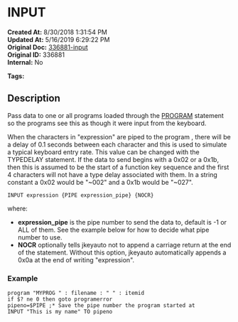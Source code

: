 # INPUT

**Created At:** 8/30/2018 1:31:54 PM  
**Updated At:** 5/16/2019 6:29:22 PM  
**Original Doc:** [336881-input](https://docs.jbase.com/48575-jkeyauto/336881-input)  
**Original ID:** 336881  
**Internal:** No  

**Tags:**
<badge text='program profiling' vertical='middle' />

## Description

Pass data to one or all programs loaded through the [PROGRAM](./../program) statement so the programs see this as though it were input from the keyboard.

When the characters in "expression" are piped to the program , there will be a delay of 0.1 seconds between each character and this is used to simulate a typical keyboard entry rate. This value can be changed with the TYPEDELAY statement. If the data to send begins with a 0x02 or a 0x1b, then this is assumed to be the start of a function key sequence and the first 4 characters will not have a type delay associated with them. In a string constant a 0x02 would be "~002" and a 0x1b would be "~027".



```
INPUT expression {PIPE expression_pipe} {NOCR}
```

where:

- **expression\_pipe** is the pipe number to send the data to, default is -1 or ALL of them. See the example below for how to decide what pipe number to use.
- **NOCR** optionally tells jkeyauto not to append a carriage return at the end of the statement. Without this option, jkeyauto automatically appends a 0x0a at the end of writing "expression".




### Example

```
program "MYPROG " : filename : " " : itemid
if $? ne 0 then goto programerror
pipeno=$PIPE ;* Save the pipe number the program started at
INPUT "This is my name" TO pipeno
```
